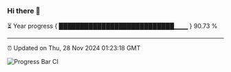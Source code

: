 ### Hi there 👋

⏳ Year progress { ███████████████████████████▁▁▁ } 90.73 %

---

⏰ Updated on Thu, 28 Nov 2024 01:23:18 GMT

![Progress Bar CI](https://github.com/liununu/liununu/workflows/Progress%20Bar%20CI/badge.svg)

